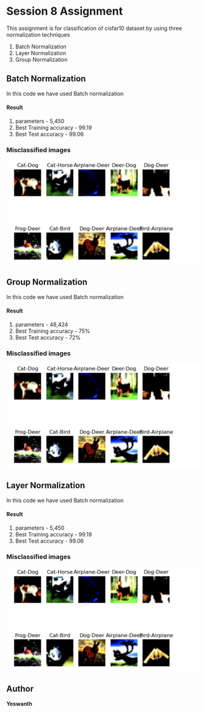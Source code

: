 # Session 8 Assignment

This assignment is for classification of cisfar10 dataset by using three normalization techniques
1. Batch Normalization
2. Layer Normalization
3. Group Normalization



## Batch Normalization
In this code we have used Batch normalization
#### Result
1. parameters - 5,450
2. Best Training accuracy - 99.19
3. Best Test accuracy - 99.06

### Misclassified images
![Batch norm](Group_norm.png)


## Group Normalization

In this code we have used Batch normalization
#### Result
1. parameters - 48,424
2. Best Training accuracy - 75%
3. Best Test accuracy - 72%

### Misclassified images
![Group Norm](Group_norm.png)


## Layer Normalization

In this code we have used Batch normalization
#### Result
1. parameters - 5,450
2. Best Training accuracy - 99.19
3. Best Test accuracy - 99.06

### Misclassified images
![Layer Norm](Group_norm.png)



## Author

**Yeswanth**
